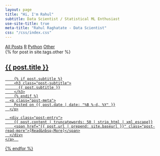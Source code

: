 ```yaml
---
layout: page
title: "Hi, I'm Rahul"
subtitle: Data Scientist / Statistical ML Enthusiast
use-site-title: true
meta-title: "Rahul Raghatate - Data Scientist"
css: "/css/index.css"
---
```



<div class="list-filters">
  <a href="/" class="list-filter filter-selected">All Posts</a>
  <a href="/r" class="list-filter">R</a>
  <a href="/python" class="list-filter">Python</a>
  <a href="/other" class="list-filter">Other</a>
</div>


<div class="posts-list">
  {% for post in site.tags.other %}
  <article>
    <a class="post-preview" href="{{ post.url | prepend: site.baseurl }}">
	    <h2 class="post-title">{{ post.title }}</h2>
	
	    {% if post.subtitle %}
	    <h3 class="post-subtitle">
	      {{ post.subtitle }}
	    </h3>
	    {% endif %}
      <p class="post-meta">
        Posted on {{ post.date | date: "%B %-d, %Y" }}
      </p>

      <div class="post-entry">
        {{ post.content | truncatewords: 50 | strip_html | xml_escape}}
        <span href="{{ post.url | prepend: site.baseurl }}" class="post-read-more">[Read&nbsp;More]</span>
      </div>
    </a>  
   </article>
  {% endfor %}
</div>
